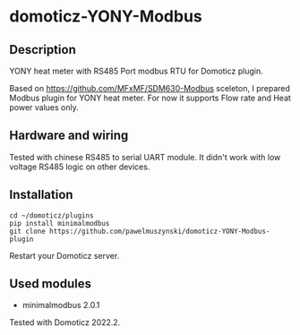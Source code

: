 # domoticz-YONY-Modbus
## Description
YONY heat meter with RS485 Port modbus RTU for Domoticz plugin.

Based on https://github.com/MFxMF/SDM630-Modbus sceleton, I prepared Modbus plugin for YONY heat meter.
For now it supports Flow rate and Heat power values only.

## Hardware and wiring
Tested with chinese RS485 to serial UART module. It didn't work with low voltage RS485 logic on other devices.

## Installation
```
cd ~/domoticz/plugins
pip install minimalmodbus
git clone https://github.com/pawelmuszynski/domoticz-YONY-Modbus-plugin
```
Restart your Domoticz server.

## Used modules
- minimalmodbus 2.0.1

Tested with Domoticz 2022.2.
